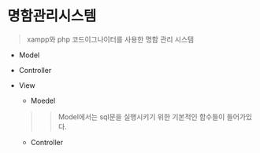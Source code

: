 # 명함관리시스템

> xampp와 php 코드이그나이터를 사용한 명함 관리 시스템

+ Model
+ Controller
+ View

  - Moedel

   >> Model에서는 sql문을 실행시키기 위한 기본적인 함수들이 들어가있다.
    
   - Controller
    
    
